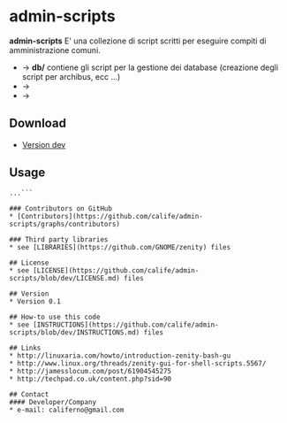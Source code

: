 admin-scripts
======
**admin-scripts** E' una collezione di script scritti per eseguire compiti di amministrazione comuni.

* \-> **db/** contiene gli script per la gestione dei database (creazione degli script per archibus, ecc ...)
* \->
* \->

## Download
* [Version dev](https://codeload.github.com/calife/admin-scripts/zip/dev/admin-scripts-dev.zip)

## Usage
```$ git clone git@github.com:calife/admin-scripts.git
...```

### Contributors on GitHub
* [Contributors](https://github.com/calife/admin-scripts/graphs/contributors)

### Third party libraries
* see [LIBRARIES](https://github.com/GNOME/zenity) files

## License 
* see [LICENSE](https://github.com/calife/admin-scripts/blob/dev/LICENSE.md) files

## Version 
* Version 0.1

## How-to use this code
* see [INSTRUCTIONS](https://github.com/calife/admin-scripts/blob/dev/INSTRUCTIONS.md) files

## Links
* http://linuxaria.com/howto/introduction-zenity-bash-gu
* http://www.linux.org/threads/zenity-gui-for-shell-scripts.5567/
* http://jamesslocum.com/post/61904545275
* http://techpad.co.uk/content.php?sid=90

## Contact
#### Developer/Company
* e-mail: califerno@gmail.com

